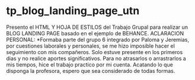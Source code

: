 # tp_blog_landing_page_utn
Presento el HTML Y HOJA DE ESTILOS del Trabajo Grupal para realizar un BLOG LANDING PAGE basado en el ejemplo de BEHANCE.
ACLARACION PERSONAL:
*Formaba parte del grupo 6 integrado por Paloma y Jeremias, por cuestiones laborales y personales, se me hizo imposible hacer el seguimiento con mis compañeros.
Solo estuve presente en los primeros dias y no realice aportes significativos.
Para no atrasarlos o arrastrarlos a mis tiempos, hice el trabajo practico por mi cuenta. 
Acatando lo que disponga la profesora, espero que sea considerado de todas formas.

